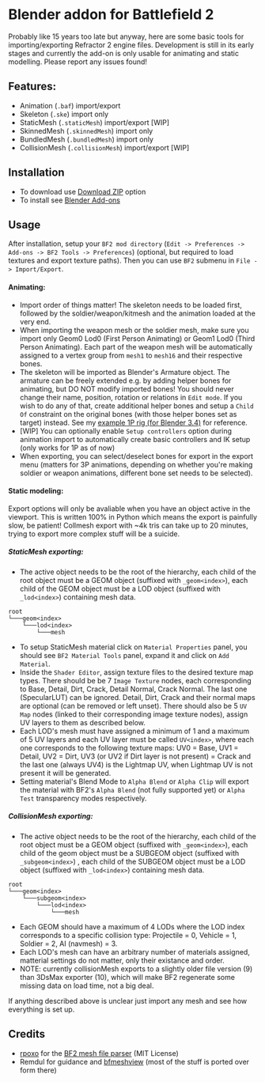 # Blender addon for Battlefield 2

Probably like 15 years too late but anyway, here are some basic tools for importing/exporting Refractor 2 engine files. Development is still in its early stages and currently the add-on is only usable for animating and static modelling. Please report any issues found!

## Features:

- Animation (`.baf`) import/export
- Skeleton (`.ske`) import only
- StaticMesh (`.staticMesh`) import/export [WIP]
- SkinnedMesh (`.skinnedMesh`) import only
- BundledMesh (`.bundledMesh`) import only
- CollisionMesh (`.collisionMesh`) import/export [WIP]

## Installation
- To download use [Download ZIP](https://github.com/marekzajac97/bf2-blender/archive/refs/heads/main.zip) option
- To install see [Blender Add-ons](https://docs.blender.org/manual/en/latest/editors/preferences/addons.html)

## Usage

After installation, setup your `BF2 mod directory` (`Edit -> Preferences -> Add-ons -> BF2 Tools -> Preferences`) (optional, but required to load textures and export texture paths). Then you can use `BF2` submenu in `File -> Import/Export`.

#### Animating:

- Import order of things matter! The skeleton needs to be loaded first, followed by the soldier/weapon/kitmesh and the animation loaded at the very end.
- When importing the weapon mesh or the soldier mesh, make sure you import only Geom0 Lod0 (First Person Animating) or Geom1 Lod0 (Third Person Animating). Each part of the weapon mesh will be automatically assigned to a vertex group from `mesh1` to `mesh16` and their respective bones.
- The skeleton will be imported as Blender's Armature object. The armature can be freely extended e.g. by adding helper bones for animating, but DO NOT modify imported bones! You should never change their name, position, rotation or relations in `Edit mode`. If you wish to do any of that, create additional helper bones and setup a `Child Of` constraint on the original bones (with those helper bones set as target) instead. See my [example 1P rig (for Blender 3.4)](https://www.mediafire.com/file/qh2km0hsfy2q7s0/bf2_blender_1p_rig.zip/file) for reference.
- [WIP] You can optionally enable `Setup controllers` option during animation import to automatically create basic controllers and IK setup (only works for 1P as of now)
- When exporting, you can select/deselect bones for export in the export menu (matters for 3P animations, depending on whether you're making soldier or weapon animations, different bone set needs to be selected).

#### Static modeling:
Export options will only be avaliable when you have an object active in the viewport. This is written 100% in Python which means the export is painfully slow, be patient! Collmesh export with ~4k tris can take up to 20 minutes, trying to export more complex stuff will be a suicide.

##### StaticMesh exporting:
  - The active object needs to be the root of the hierarchy, each child of the root object must be a GEOM object (suffixed with `_geom<index>`), each child of the GEOM object must be a LOD object (suffixed with `_lod<index>`) containing mesh data.
```
root
└───geom<index>
	└───lod<index>
		└───mesh
```
- To setup StaticMesh material click on `Material Properties` panel, you should see `BF2 Material Tools` panel, expand it and click on `Add Material`.
- Inside the `Shader Editor`, assign texture files to the desired texture map types. There should be be 7 `Image Texture` nodes, each corresponding to Base, Detail, Dirt, Crack, Detail Normal, Crack Normal. The last one (SpecularLUT) can be ignored. Detail, Dirt, Crack and their normal maps are optional (can be removed or left unset). There should also be 5 `UV Map` nodes (linked to their corresponding image texture nodes), assign UV layers to them as described below.
- Each LOD's mesh must have assigned a minimum of 1 and a maximum of 5 UV layers and each UV layer must be called `UV<index>`, where each one corresponds to the following texture maps: UV0 = Base, UV1 = Detail, UV2 = Dirt, UV3 (or UV2 if Dirt layer is not present) = Crack and the last one (always UV4) is the Lightmap UV, when Lightmap UV is not present it will be generated.
- Setting material's Blend Mode to `Alpha Blend` or `Alpha Clip` will export the material with BF2's `Alpha Blend` (not fully supported yet) or `Alpha Test` transparency modes respectively.

##### CollisionMesh exporting:
  - The active object needs to be the root of the hierarchy, each child of the root object must be a GEOM object (suffixed with `_geom<index>`), each child of the geom object must be a SUBGEOM object (suffixed with `_subgeom<index>`) , each child of the SUBGEOM object must be a LOD object (suffixed with `_lod<index>`) containing mesh data.
```
root
└───geom<index>
	└───subgeom<index>
		└───lod<index>
			└───mesh
```
- Each GEOM should have a maximum of 4 LODs where the LOD index corresponds to a specific collision type: Projectile = 0, Vehicle = 1, Soldier = 2, AI (navmesh) = 3.
- Each LOD's mesh can have an arbitrary number of materials assigned, matterial settings do not matter, only their existance and order.
- NOTE: currently collisionMesh exports to a slightly older file version (9) than 3DsMax exporter (10), which will make BF2 regenerate some missing data on load time, not a big deal.

If anything described above is unclear just import any mesh and see how everything is set up.

## Credits

- [rpoxo](https://github.com/rpoxo) for the [BF2 mesh file parser](https://github.com/rpoxo/bf2mesh) (MIT License)
- Remdul for guidance and [bfmeshview](http://www.bytehazard.com/bfstuff/bfmeshview/) (most of the stuff is ported over form there)
